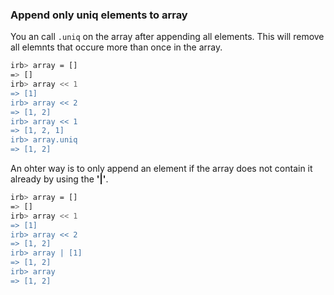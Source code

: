 ### Append only uniq elements to array

You an call `.uniq` on the array after appending all elements. This will remove all elemnts that occure more than once in the array.

```bash
irb> array = []
=> []
irb> array << 1
=> [1]
irb> array << 2
=> [1, 2]
irb> array << 1
=> [1, 2, 1]
irb> array.uniq
=> [1, 2]
```

An ohter way is to only append an element if the array does not contain it already by using the **'|'**.

```bash
irb> array = []
=> []
irb> array << 1
=> [1]
irb> array << 2
=> [1, 2]
irb> array | [1]
=> [1, 2]
irb> array
=> [1, 2]
```
